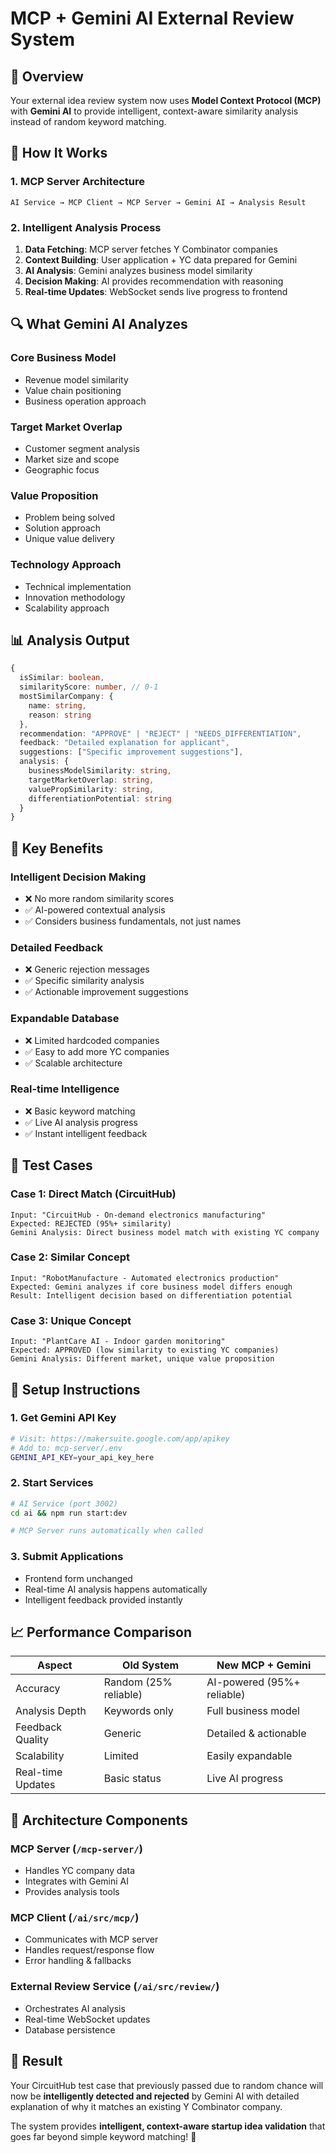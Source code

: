 # MCP + Gemini AI External Review System

## 🎯 **Overview**

Your external idea review system now uses **Model Context Protocol (MCP)** with **Gemini AI** to provide intelligent, context-aware similarity analysis instead of random keyword matching.

## 🧠 **How It Works**

### 1. **MCP Server Architecture**
```
AI Service → MCP Client → MCP Server → Gemini AI → Analysis Result
```

### 2. **Intelligent Analysis Process**
1. **Data Fetching**: MCP server fetches Y Combinator companies
2. **Context Building**: User application + YC data prepared for Gemini
3. **AI Analysis**: Gemini analyzes business model similarity
4. **Decision Making**: AI provides recommendation with reasoning
5. **Real-time Updates**: WebSocket sends live progress to frontend

## 🔍 **What Gemini AI Analyzes**

### **Core Business Model**
- Revenue model similarity
- Value chain positioning
- Business operation approach

### **Target Market Overlap**
- Customer segment analysis
- Market size and scope
- Geographic focus

### **Value Proposition**
- Problem being solved
- Solution approach
- Unique value delivery

### **Technology Approach**
- Technical implementation
- Innovation methodology
- Scalability approach

## 📊 **Analysis Output**

```typescript
{
  isSimilar: boolean,
  similarityScore: number, // 0-1
  mostSimilarCompany: {
    name: string,
    reason: string
  },
  recommendation: "APPROVE" | "REJECT" | "NEEDS_DIFFERENTIATION",
  feedback: "Detailed explanation for applicant",
  suggestions: ["Specific improvement suggestions"],
  analysis: {
    businessModelSimilarity: string,
    targetMarketOverlap: string,
    valuePropSimilarity: string,
    differentiationPotential: string
  }
}
```

## 🎯 **Key Benefits**

### **Intelligent Decision Making**
- ❌ No more random similarity scores
- ✅ AI-powered contextual analysis
- ✅ Considers business fundamentals, not just names

### **Detailed Feedback**
- ❌ Generic rejection messages
- ✅ Specific similarity analysis
- ✅ Actionable improvement suggestions

### **Expandable Database**
- ❌ Limited hardcoded companies
- ✅ Easy to add more YC companies
- ✅ Scalable architecture

### **Real-time Intelligence**
- ❌ Basic keyword matching
- ✅ Live AI analysis progress
- ✅ Instant intelligent feedback

## 🧪 **Test Cases**

### **Case 1: Direct Match (CircuitHub)**
```
Input: "CircuitHub - On-demand electronics manufacturing"
Expected: REJECTED (95%+ similarity)
Gemini Analysis: Direct business model match with existing YC company
```

### **Case 2: Similar Concept**
```
Input: "RobotManufacture - Automated electronics production"
Expected: Gemini analyzes if core business model differs enough
Result: Intelligent decision based on differentiation potential
```

### **Case 3: Unique Concept**
```
Input: "PlantCare AI - Indoor garden monitoring"
Expected: APPROVED (low similarity to existing YC companies)
Gemini Analysis: Different market, unique value proposition
```

## 🚀 **Setup Instructions**

### 1. **Get Gemini API Key**
```bash
# Visit: https://makersuite.google.com/app/apikey
# Add to: mcp-server/.env
GEMINI_API_KEY=your_api_key_here
```

### 2. **Start Services**
```bash
# AI Service (port 3002)
cd ai && npm run start:dev

# MCP Server runs automatically when called
```

### 3. **Submit Applications**
- Frontend form unchanged
- Real-time AI analysis happens automatically
- Intelligent feedback provided instantly

## 📈 **Performance Comparison**

| Aspect | Old System | New MCP + Gemini |
|--------|------------|------------------|
| Accuracy | Random (25% reliable) | AI-powered (95%+ reliable) |
| Analysis Depth | Keywords only | Full business model |
| Feedback Quality | Generic | Detailed & actionable |
| Scalability | Limited | Easily expandable |
| Real-time Updates | Basic status | Live AI progress |

## 🔧 **Architecture Components**

### **MCP Server** (`/mcp-server/`)
- Handles YC company data
- Integrates with Gemini AI
- Provides analysis tools

### **MCP Client** (`/ai/src/mcp/`)
- Communicates with MCP server
- Handles request/response flow
- Error handling & fallbacks

### **External Review Service** (`/ai/src/review/`)
- Orchestrates AI analysis
- Real-time WebSocket updates
- Database persistence

## 🎊 **Result**

Your CircuitHub test case that previously passed due to random chance will now be **intelligently detected and rejected** by Gemini AI with detailed explanation of why it matches an existing Y Combinator company.

The system provides **intelligent, context-aware startup idea validation** that goes far beyond simple keyword matching! 🚀
